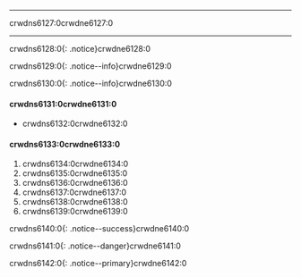 * * *

crwdns6127:0crwdne6127:0

* * *

crwdns6128:0{: .notice}crwdne6128:0

crwdns6129:0{: .notice--info}crwdne6129:0

crwdns6130:0{: .notice--info}crwdne6130:0

#### crwdns6131:0crwdne6131:0

* crwdns6132:0crwdne6132:0

#### crwdns6133:0crwdne6133:0

  1. crwdns6134:0crwdne6134:0
  2. crwdns6135:0crwdne6135:0
  3. crwdns6136:0crwdne6136:0
  4. crwdns6137:0crwdne6137:0
  5. crwdns6138:0crwdne6138:0
  6. crwdns6139:0crwdne6139:0

crwdns6140:0{: .notice--success}crwdne6140:0

crwdns6141:0{: .notice--danger}crwdne6141:0

crwdns6142:0{: .notice--primary}crwdne6142:0